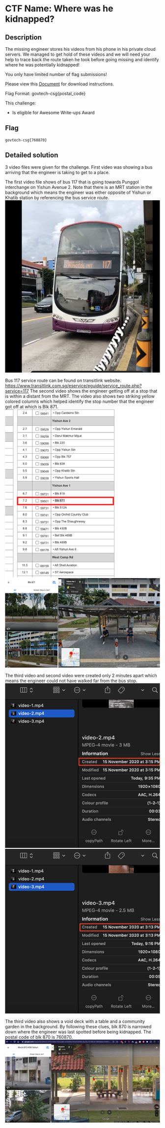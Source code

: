 # CTF Name: Where was he kidnapped?

## Description
The missing engineer stores his videos from his phone in his private cloud servers. We managed to get hold of these videos and we will need your help to trace back the route taken he took before going missing and identify where he was potentially kidnapped!

You only have limited number of flag submissions!

Please view this [Document](https://public-download-files-1w4tlnkelo-stf-cat-1.s3-ap-southeast-1.amazonaws.com/OSINT+Challenges.zip) for download instructions.

Flag Format: govtech-csg{postal_code}

This challenge:
- Is eligible for Awesome Write-ups Award

## Flag
```
govtech-csg{760870}
```

## Detailed solution
3 video files were given for the challenge.
First video was showing a bus arriving that the engineer is taking to get to a place. 

The first video file shows of bus 117 that is going towards Punggol interchange on Yishun Avenue 2. Note that there is an MRT station in the background which means the engineer was either opposite of Yishun or Khatib station by referencing the bus service route.
![image](./1.png)

Bus 117 service route can be found on transitlink website.
https://www.transitlink.com.sg/eservice/eguide/service_route.php?service=117
The second video shows the engineer getting off at a stop that is within a distant from the MRT. The video also shows two striking yellow colored columns which helped identify the stop number that the engineer got off at which is Blk 871.
![image](./2.png)
![image](./3.png)


The third video and second video were created only 2 minutes apart which means the engineer could not have walked far from the bus stop. 
![image](./4.png)
![image](./5.png)

The third video also shows a void deck with a table and a community garden in the background. By following these clues, blk 870 is narrowed down where the engineer was last spotted before being kidnapped. The postal code of blk 870 is 760870.
![image](./6.png)